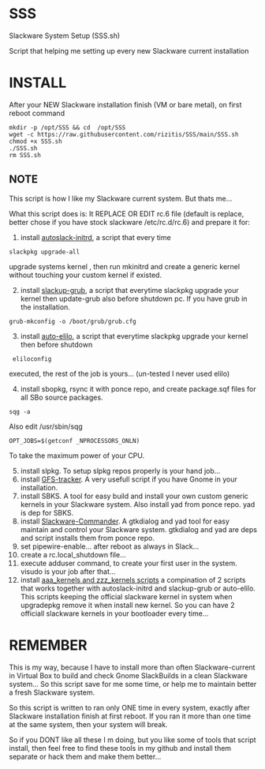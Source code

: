# SSS
Slackware System Setup (SSS.sh)


Script that helping me setting up every new Slackware current installation
# INSTALL
After your NEW Slackware installation finish (VM or bare metal), on first reboot command
```
mkdir -p /opt/SSS && cd  /opt/SSS
wget -c https://raw.githubusercontent.com/rizitis/SSS/main/SSS.sh
chmod +x SSS.sh
./SSS.sh
rm SSS.sh
```
## NOTE
This script is how I like my Slackware current system.
But thats me...

What this script does is:
It REPLACE OR EDIT rc.6 file (default is replace, better chose if you have stock slackware /etc/rc.d/rc.6) and prepare it for:

1. install [autoslack-initrd](https://github.com/rizitis/autoslack-initrd), a script that every time 

```
slackpkg upgrade-all
```
upgrade systems kernel , then run mkinitrd and create a generic kernel without touching your custom kernel if existed.

2) install [slackup-grub](https://github.com/rizitis/slackup-grub), a script that everytime slackpkg upgrade your kernel then update-grub also before shutdown pc. If you have grub in the installation. 
```
grub-mkconfig -o /boot/grub/grub.cfg
```
3) install [auto-elilo](https://github.com/rizitis/auto-elilo), a script that everytime slackpkg upgrade your kernel then before shutdown 
```
 eliloconfig
```
executed, the rest of the job is yours... (un-tested I never used elilo)

4) install sbopkg, rsync it with ponce repo, and create package.sqf files for all SBo source packages. 
```
sqg -a
```
Also edit /usr/sbin/sqg
```
OPT_JOBS=$(getconf _NPROCESSORS_ONLN)
```
To take the maximum power of your CPU.

5) install slpkg. To setup slpkg repos properly is your hand job...
6) install [GFS-tracker](https://github.com/rizitis/GFS-tracker). A very usefull script if you have Gnome in your installation. 
7) install SBKS. A tool for easy build and install your own custom generic kernels in your Slackware system. Also install yad from ponce repo.
   yad is dep for SBKS.
9) install [Slackware-Commander](https://github.com/rizitis/Slackware-Commander). A gtkdialog and yad tool for easy maintain and control your Slackware system. gtkdialog and yad are deps and script installs them from ponce repo.
10) set pipewire-enable... after reboot as always in Slack...
11) create a rc.local_shutdown file...
12) execute adduser command, to create your first user in the system. visudo is your job after that...
13) install [aaa_kernels and zzz_kernels scripts](https://github.com/rizitis/kernelsANDboots) a compination of
2 scripts that works together with autoslack-initrd and slackup-grub or auto-elilo. This scripts keeping the official slackware kernel in system when upgradepkg remove it when install new kernel. So you can have 2 officiall slackware kernels in your bootloader every time...

# REMEMBER
This is my way, because I have to install more than often Slackware-current in Virtual Box to build and check Gnome SlackBuilds in a clean Slackware system... So this script save for me some time, or help me to maintain better a fresh Slackware system.

So this script is written to ran only ONE time in every system, exactly after Slackware installation finish at first reboot. 
If you ran it more than one time at the same system, then your system will break. 

So if you DONT like all these I m doing, but you like some of tools that script install, then feel free to find these tools in my github and install them separate or hack them and make them better... 
